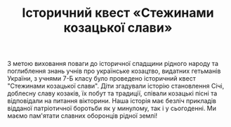 ﻿---
title: Історичний квест «Стежинами козацької слави»
---

З метою виховання поваги до історичної спадщини рідного народу та поглиблення знань учнів про українське козацтво, видатних гетьманів України, з учнями 7-Б класу було проведено історичний квест "Стежинами козацької слави". Діти згадували історію становлення Січі, доблесну славу козаків, їх побут та традиції, співали козацькі пісні та відповідали на питання вікторини. Наша історія має безліч прикладів відданої патріотичної боротьби як у минулому, так і у сьогоденні. Ми маємо пам'ятати славних оборонців рідної землі!

<slideshow />
